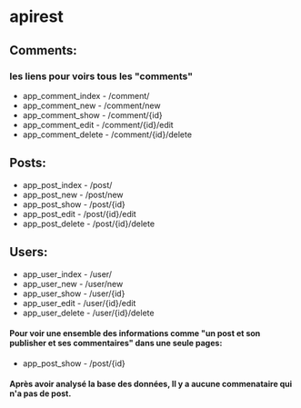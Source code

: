 # apirest

## Comments:
### les liens pour voirs tous les "comments"
  - app_comment_index    -    /comment/
  - app_comment_new      -    /comment/new
  - app_comment_show     -    /comment/{id}
  - app_comment_edit     -   /comment/{id}/edit
  - app_comment_delete   -   /comment/{id}/delete

## Posts:
  - app_post_index       -    /post/
  - app_post_new         -    /post/new
  - app_post_show        -    /post/{id}
  - app_post_edit        -    /post/{id}/edit
  - app_post_delete      -    /post/{id}/delete

## Users:
  - app_user_index       -    /user/
  - app_user_new         -    /user/new
  - app_user_show        -    /user/{id}
  - app_user_edit        -    /user/{id}/edit
  - app_user_delete      -    /user/{id}/delete

#### Pour voir une ensemble des informations comme "un post et son publisher et ses commentaires" dans une seule pages:
  - app_post_show        -   /post/{id}

#### Après avoir analysé la base des données, Il y a aucune commenataire qui n'a pas de post.




